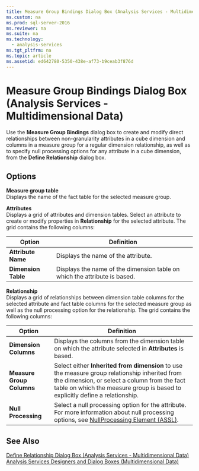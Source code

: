 ```yaml
---
title: Measure Group Bindings Dialog Box (Analysis Services - Multidimensional Data)
ms.custom: na
ms.prod: sql-server-2016
ms.reviewer: na
ms.suite: na
ms.technology: 
  - analysis-services
ms.tgt_pltfrm: na
ms.topic: article
ms.assetid: ed642780-5350-438e-af73-b9ceab3f876d
---
```

# Measure Group Bindings Dialog Box (Analysis Services - Multidimensional Data)
  Use the **Measure Group Bindings** dialog box to create and modify direct relationships between non-granularity attributes in a cube dimension and columns in a measure group for a regular dimension relationship, as well as to specify null processing options for any attribute in a cube dimension, from the **Define Relationship** dialog box.  
  
## Options  
 **Measure group table**  
 Displays the name of the fact table for the selected measure group.  
  
 **Attributes**  
 Displays a grid of attributes and dimension tables. Select an attribute to create or modify properties in **Relationship** for the selected attribute. The grid contains the following columns:  
  
|Option|Definition|  
|------------|----------------|  
|**Attribute Name**|Displays the name of the attribute.|  
|**Dimension Table**|Displays the name of the dimension table on which the attribute is based.|  
  
 **Relationship**  
 Displays a grid of relationships between dimension table columns for the selected attribute and fact table columns for the selected measure group as well as the null processing option for the relationship. The grid contains the following columns:  
  
|Option|Definition|  
|------------|----------------|  
|**Dimension Columns**|Displays the columns from the dimension table on which the attribute selected in **Attributes** is based.|  
|**Measure Group Columns**|Select either **Inherited from dimension** to use the measure group relationship inherited from the dimension, or select a column from the fact table on which the measure group is based to explicitly define a relationship.|  
|**Null Processing**|Select a null processing option for the attribute. For more information about null processing options, see [NullProcessing Element &#40;ASSL&#41;](../Topic/NullProcessing%20Element%20\(ASSL\).md).|  
  
## See Also  
 [Define Relationship Dialog Box &#40;Analysis Services - Multidimensional Data&#41;](../../Topics/TopicNameNotContainA/Define-Relationship-Dialog-Box--Analysis-Services---Multidimensional-Data-.md)   
 [Analysis Services Designers and Dialog Boxes &#40;Multidimensional Data&#41;](../../Topics/TopicNameNotContainA/Analysis-Services-Designers-and-Dialog-Boxes--Multidimensional-Data-.md)  
  
  